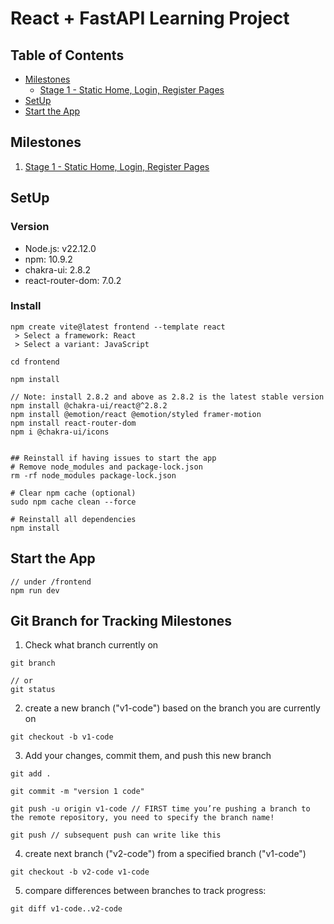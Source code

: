 # React + FastAPI Learning Project

## Table of Contents
- [Milestones](#milestones)
  - [Stage 1 - Static Home, Login, Register Pages](#stage-1---static-home-login-register-pages)
- [SetUp](#setup)
- [Start the App](#start-the-app)


## Milestones
1. [Stage 1 - Static Home, Login, Register Pages](https://github.com/szhou12/react-fastapi-app/blob/main/v1-HomeScreen.md)


## SetUp
### Version
- Node.js: v22.12.0
- npm: 10.9.2
- chakra-ui: 2.8.2
- react-router-dom: 7.0.2

### Install
```linux
npm create vite@latest frontend --template react
 > Select a framework: React
 > Select a variant: JavaScript

cd frontend

npm install

// Note: install 2.8.2 and above as 2.8.2 is the latest stable version
npm install @chakra-ui/react@^2.8.2
npm install @emotion/react @emotion/styled framer-motion
npm install react-router-dom
npm i @chakra-ui/icons


## Reinstall if having issues to start the app
# Remove node_modules and package-lock.json
rm -rf node_modules package-lock.json

# Clear npm cache (optional)
sudo npm cache clean --force

# Reinstall all dependencies
npm install
```

## Start the App
```linux
// under /frontend
npm run dev
```

## Git Branch for Tracking Milestones
1. Check what branch currently on
```linux
git branch

// or
git status
```
2. create a new branch ("v1-code") based on the branch you are currently on
```linux
git checkout -b v1-code
```
3. Add your changes, commit them, and push this new branch
```linux
git add .

git commit -m "version 1 code"

git push -u origin v1-code // FIRST time you’re pushing a branch to the remote repository, you need to specify the branch name!

git push // subsequent push can write like this
```

4. create next branch ("v2-code") from a specified branch ("v1-code")
```linux
git checkout -b v2-code v1-code
```
5. compare differences between branches to track progress:
```linux
git diff v1-code..v2-code
```